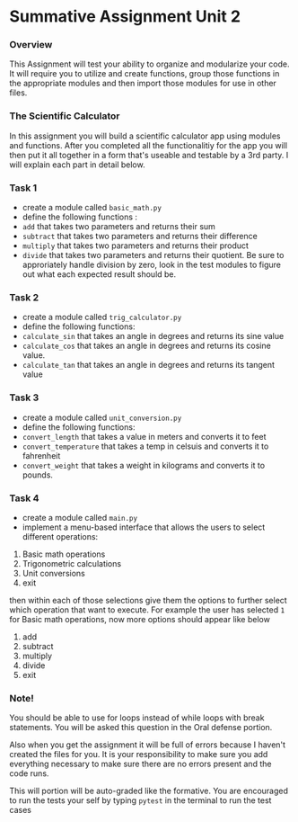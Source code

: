 # Summative Assignment Unit 2

### Overview

This Assignment will test your ability to organize and modularize your code. It will require you to utilize and create functions, group those functions in the appropriate modules and then import those modules for use in other files.

### The Scientific Calculator

In this assignment you will build a scientific calculator app using modules and functions. After you completed all the functionalitiy for the app you will then put it all together in a form that's useable and testable by a 3rd party. I will explain each part in detail below.


### Task 1
- create a module called `basic_math.py`
- define the following functions :
- `add` that takes two parameters and returns their sum
- `subtract` that takes two parameters and returns their difference
- `multiply` that takes two parameters and returns their product
- `divide` that takes two parameters and returns their quotient. Be sure to approriately handle division by zero, look in the test modules to figure out what each expected result should be.


### Task 2
- create a module called `trig_calculator.py`
- define the following functions:
- `calculate_sin` that takes an angle in degrees and returns its sine value
- `calculate_cos` that takes an angle in degrees and returns its cosine value.
- `calculate_tan` that takes an angle in degrees and returns its tangent value


### Task 3
- create a module called `unit_conversion.py`
- define the following functions:
- `convert_length` that takes a value in meters and converts it to feet
- `convert_temperature` that takes a temp in celsuis and converts it to fahrenheit
- `convert_weight` that takes a weight in kilograms and converts it to pounds.

### Task 4
- create a module called `main.py`
- implement a menu-based interface that allows the users to select different operations:
1. Basic math operations
2. Trigonometric calculations
3. Unit conversions
4. exit

then within each of those selections give them the options to further select which operation that want to execute.
For example the user has selected `1` for Basic math operations, now more options should appear like below
1. add
2. subtract
3. multiply
4. divide
5. exit

### Note!

You should be able to use for loops instead of while loops with break statements. You will be asked this question in the Oral defense portion.

Also when you get the assignment it will be full of errors because I haven't created the files for you. It is your responsibility to make sure you add everything necessary to make sure there are no errors present and the code runs.

This will portion will be auto-graded like the formative. You are encouraged to run the tests your self by typing `pytest` in the terminal to run the test cases